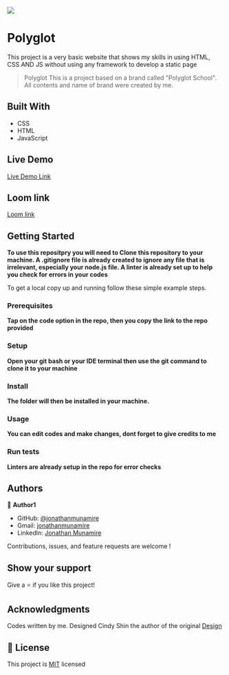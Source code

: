 ![](https://img.shields.io/badge/Microverse-blueviolet)

# Polyglot
This project is a very basic website that shows my skills in using HTML, CSS AND JS without using any framework to develop a static page

> Polyglot
> This is a project based on a brand called "Polyglot School". All contents and name of brand were created by me.

## Built With

- CSS
- HTML
- JavaScript

## Live Demo

[Live Demo Link](https://jonathanmunamire.github.io/Polyglot1/)

## Loom link

[Loom link](https://www.loom.com/share/8408253e59154d82a4d46c71e0aee24f)

## Getting Started

**To use this repositpry you will need to Clone this repository to your machine. A .gitignore file is already created to ignore any file that is irrelevant, especially your node.js file. A linter is already set up to help you check for errors in your codes**

To get a local copy up and running follow these simple example steps.

### Prerequisites
**Tap on the code option in the repo, then you copy the link to the repo provided**
### Setup
**Open your git bash or your IDE terminal then use the git command to clone it to your machine**
### Install
**The folder will then be installed in your machine.**
### Usage
**You can edit codes and make changes, dont forget to give credits to me**
### Run tests
**Linters are already setup in the repo for error checks**

## Authors

👤 **Author1**

- GitHub: [@jonathanmunamire](https://github.com/jonathanmunamire)
- Gmail: [jonathanmunamire](jonathanmunamire@gmail.com)
- LinkedIn: [Jonathan Munamire](https://www.linkedin.com/in/jonathan-munamire-350599225/)

Contributions, issues, and feature requests are welcome !

## Show your support

Give a ⭐️ if you like this project!

## Acknowledgments

Codes written by me. Designed Cindy Shin the author of the original [Design](https://www.behance.net/gallery/29845175/CC-Global-Summit-2015)

## 📝 License

This project is [MIT](LICENSE) licensed
